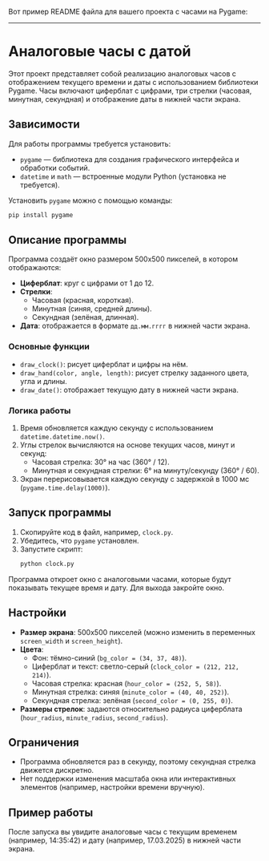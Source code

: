 Вот пример README файла для вашего проекта с часами на Pygame:

---

# Аналоговые часы с датой

Этот проект представляет собой реализацию аналоговых часов с отображением текущего времени и даты с использованием библиотеки Pygame. Часы включают циферблат с цифрами, три стрелки (часовая, минутная, секундная) и отображение даты в нижней части экрана.

## Зависимости

Для работы программы требуется установить:
- `pygame` — библиотека для создания графического интерфейса и обработки событий.
- `datetime` и `math` — встроенные модули Python (установка не требуется).

Установить `pygame` можно с помощью команды:
```bash
pip install pygame
```

## Описание программы

Программа создаёт окно размером 500x500 пикселей, в котором отображаются:
- **Циферблат**: круг с цифрами от 1 до 12.
- **Стрелки**:
  - Часовая (красная, короткая).
  - Минутная (синяя, средней длины).
  - Секундная (зелёная, длинная).
- **Дата**: отображается в формате `дд.мм.гггг` в нижней части экрана.

### Основные функции
- `draw_clock()`: рисует циферблат и цифры на нём.
- `draw_hand(color, angle, length)`: рисует стрелку заданного цвета, угла и длины.
- `draw_date()`: отображает текущую дату в нижней части экрана.

### Логика работы
1. Время обновляется каждую секунду с использованием `datetime.datetime.now()`.
2. Углы стрелок вычисляются на основе текущих часов, минут и секунд:
   - Часовая стрелка: 30° на час (360° / 12).
   - Минутная и секундная стрелки: 6° на минуту/секунду (360° / 60).
3. Экран перерисовывается каждую секунду с задержкой в 1000 мс (`pygame.time.delay(1000)`).

## Запуск программы

1. Скопируйте код в файл, например, `clock.py`.
2. Убедитесь, что `pygame` установлен.
3. Запустите скрипт:
   ```bash
   python clock.py
   ```

Программа откроет окно с аналоговыми часами, которые будут показывать текущее время и дату. Для выхода закройте окно.

## Настройки

- **Размер экрана**: 500x500 пикселей (можно изменить в переменных `screen_width` и `screen_height`).
- **Цвета**:
  - Фон: тёмно-синий (`bg_color = (34, 37, 48)`).
  - Циферблат и текст: светло-серый (`clock_color = (212, 212, 214)`).
  - Часовая стрелка: красная (`hour_color = (252, 5, 58)`).
  - Минутная стрелка: синяя (`minute_color = (40, 40, 252)`).
  - Секундная стрелка: зелёная (`second_color = (0, 255, 0)`).
- **Размеры стрелок**: задаются относительно радиуса циферблата (`hour_radius`, `minute_radius`, `second_radius`).

## Ограничения

- Программа обновляется раз в секунду, поэтому секундная стрелка движется дискретно.
- Нет поддержки изменения масштаба окна или интерактивных элементов (например, настройки времени вручную).

## Пример работы

После запуска вы увидите аналоговые часы с текущим временем (например, 14:35:42) и дату (например, 17.03.2025) в нижней части экрана.

